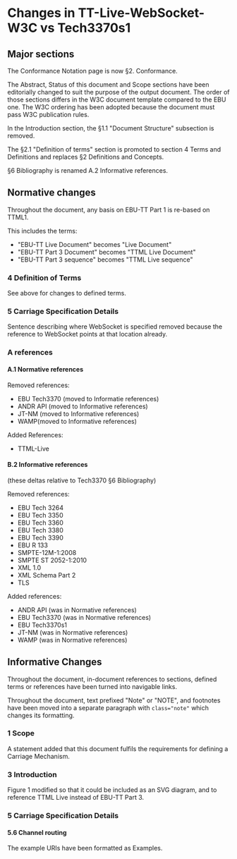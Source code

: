 # Changes in TT-Live-WebSocket-W3C vs Tech3370s1

## Major sections

The Conformance Notation page is now §2. Conformance.

The Abstract, Status of this document and Scope sections have been
editorially changed to suit the purpose of the output document. The order of
those sections differs in the W3C document template compared to the EBU one.
The W3C ordering has been adopted because the document must pass W3C publication
rules.

In the Introduction section, the §1.1 "Document Structure" subsection is removed.

The §2.1 "Definition of terms" section is promoted to section 
4 Terms and Definitions and replaces §2 Definitions and Concepts.

§6 Bibliography is renamed A.2 Informative references.

## Normative changes

Throughout the document, any basis on EBU-TT Part 1 is re-based on TTML1.

This includes the terms:
*   "EBU-TT Live Document" becomes "Live Document"
*   "EBU-TT Part 3 Document" becomes "TTML Live Document"
*   "EBU-TT Part 3 sequence" becomes "TTML Live sequence"

### 4 Definition of Terms

See above for changes to defined terms.

### 5 Carriage Specification Details

Sentence describing where WebSocket is specified removed because the reference
to WebSocket points at that location already.

### A references

#### A.1 Normative references

Removed references:
*   EBU Tech3370 (moved to Informatie references)
*   ANDR API (moved to Informative references)
*   JT-NM (moved to Informative references)
*   WAMP(moved to Informative references)

Added References:
*   TTML-Live

#### B.2 Informative references

(these deltas relative to Tech3370 §6 Bibliography)

Removed references:
*   EBU Tech 3264
*   EBU Tech 3350
*   EBU Tech 3360
*   EBU Tech 3380
*   EBU Tech 3390
*   EBU R 133
*   SMPTE-12M-1:2008
*   SMPTE ST 2052-1:2010
*   XML 1.0
*   XML Schema Part 2
*   TLS

Added references:
*   ANDR API (was in Normative references)
*   EBU Tech3370 (was in Normative references)
*   EBU Tech3370s1
*   JT-NM (was in Normative references)
*   WAMP (was in Normative references)

## Informative Changes

Throughout the document, in-document references to sections, defined terms or
references have been turned into navigable links.

Throughout the document, text prefixed "Note" or "NOTE", and footnotes
have been moved into a separate paragraph with `class="note"` which changes its formatting.

### 1 Scope

A statement added that this document fulfils the requirements for defining a
Carriage Mechanism.

### 3 Introduction

Figure 1 modified so that it could be included as an SVG diagram, and to
reference TTML Live instead of EBU-TT Part 3.

### 5 Carriage Specification Details

#### 5.6 Channel routing

The example URIs have been formatted as Examples.
